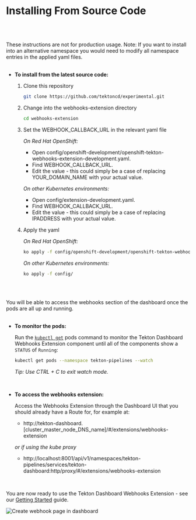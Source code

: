 # Installing From Source Code
<br/>
<br/>

These instructions are not for production usage.  Note: If you want to install into an alternative namespace you would need to modify all namespace entries in the applied yaml files.
<br/>
<br/>

* **To install from the latest source code:**

  1. Clone this repository

      ```bash
      git clone https://github.com/tektoncd/experimental.git
      ```
  
  2. Change into the webhooks-extension directory

      ```bash
      cd webhooks-extension
      ```

  3. Set the WEBHOOK_CALLBACK_URL in the relevant yaml file

      _On Red Hat OpenShift:_

      - Open config/openshift-development/openshift-tekton-webhooks-extension-development.yaml.
      - Find WEBHOOK_CALLBACK_URL.
      - Edit the value - this could simply be a case of replacing YOUR_DOMAIN_NAME with your actual value.

      _On other Kubernetes environments:_

      - Open config/extension-development.yaml.
      - Find WEBHOOK_CALLBACK_URL.
      - Edit the value - this could simply be a case of replacing IPADDRESS with your actual value.

  3. Apply the yaml

      _On Red Hat OpenShift:_

      ```bash
      ko apply -f config/openshift-development/openshift-tekton-webhooks-extension-development.yaml
      ```

      _On other Kubernetes environments:_

      ```bash
      ko apply -f config/
      ```  
<br/>
<br/>

You will be able to access the webhooks section of the dashboard once the pods are all up and running.
<br/>
<br/>

  * **To monitor the pods:**
  
    Run the [`kubectl get`](https://kubernetes.io/docs/reference/generated/kubectl/kubectl-commands#get) pods command to monitor the Tekton Dashboard Webhooks Extension component until all of the components show a `STATUS` of `Running`:

    ```bash
    kubectl get pods --namespace tekton-pipelines --watch
    ```
    _Tip: Use CTRL + C to exit watch mode._
<br/>

  * **To access the webhooks extension:**

    Access the Webhooks Extension through the Dashboard UI that you should already have a Route for, for example at:
    
    - http://tekton-dashboard.[cluster_master_node_DNS_name]/#/extensions/webhooks-extension

    _or if using the kube proxy_

    - http://localhost:8001/api/v1/namespaces/tekton-pipelines/services/tekton-dashboard:http/proxy/#/extensions/webhooks-extension
<br/>

You are now ready to use the Tekton Dashboard Webhooks Extension - see our [Getting Started](https://github.com/tektoncd/experimental/blob/master/webhooks-extension/docs/GettingStarted.md) guide.

  ![Create webhook page in dashboard](./images/createWebhook.png?raw=true "Create webhook page in dashboard")